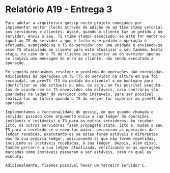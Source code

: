 # Relatório A19 - Entrega 3

    Para adotar a arquitetura gossip neste projeto começámos por implementar vector clocks através da adição de um time stamp vetorial aos servidores e clientes. Assim, quando o cliente faz um pedido a um servidor, envia o seu. TS (time stamp) associado; se este for menor ou igual ao TS do servidor a que é feito esse pedido a operação é efetuada, avançando-se o TS do servidor por uma unidade e enviando-se esse TS atualizado ao cliente para este atualizar o seu também. Nesta etapa, no caso de o TS do cliente ser superior ao do servidor apenas se lançava uma mensagem de erro ao cliente, não sendo executada a operação.
    
    Em seguida procurámos resolver o problema de operações não executadas. Adicionámos às operações um TS (TS do servidor na altura em que foi recebida), um prevTS (TS do pedido do cliente) e um booleano para identificar se são estáveis ou não, ou seja, se foi possível executá-las de acordo com os TS envolvidos são estáveis, caso contrário são guardadas na ledger do servidor como instáveis, para ser possível realizá-las no futuro quando o TS do server for superior ao prevTS da operação.

    Implementámos a funcionalidade de gossip, em que quando chamada o servidor passado como argumento envia a sua ledger de operações (estáveis e instáveis) e TS para os outros servidores. Ao receber isto, os outros servidores fazem propagate state, isto é, mudam o seu TS para o recebido se o novo for maior, percorrem as operações da ledger recebida, executando-as se estas forem estáveis e diferentes das da sua própria ledger, adicionando as que não forem repetidas, incluindo as instáveis recebidas, à sua ledger. Depois, além disso, também percorre a sua ledger atualizada, verificando se as operações marcadas como instáveis passaram a ser estáveis, caso no qual as executa.

    Adicionalmente, fizémos possível haver um terceiro servidor C.